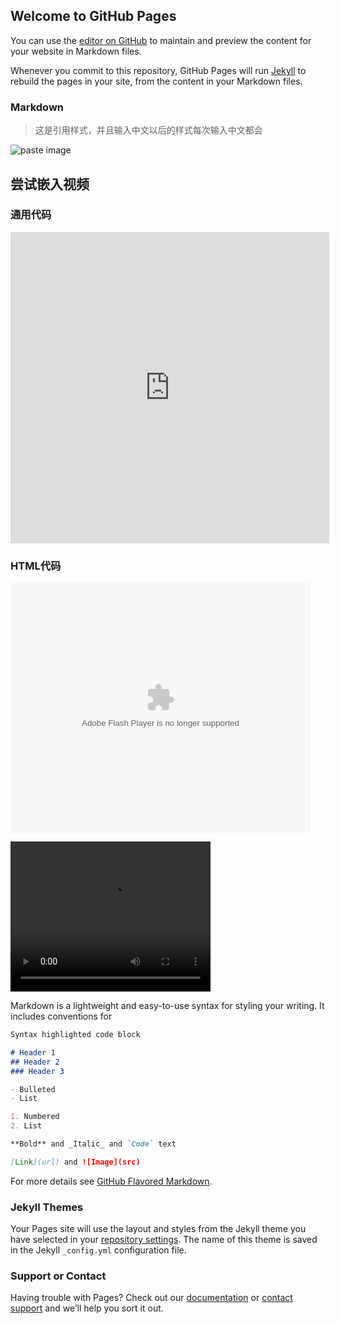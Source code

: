 ## Welcome to GitHub Pages

You can use the [editor on GitHub](https://github.com/newbiebt/newbiebt.github.io/edit/master/index.md) to maintain and preview the content for your website in Markdown files.

Whenever you commit to this repository, GitHub Pages will run [Jekyll](https://jekyllrb.com/) to rebuild the pages in your site, from the content in your Markdown files.

### Markdown

>这是引用样式，并且输入中文以后的样式每次输入中文都会

![paste image](http://oh1jgyw0v.bkt.clouddn.com/bcn0kq5zp0fg1pi178k56d7xoc?imageslim)


## 尝试嵌入视频

### 通用代码
<iframe height=498 width=510 src='http://player.youku.com/embed/XMzcxNzA2OTA4' frameborder=0 'allowfullscreen'></iframe>

### HTML代码

<embed src='http://player.youku.com/player.php/sid/XMzcxNzA2OTA4/v.swf' allowFullScreen='true' quality='high' width='480' height='400' align='middle' allowScriptAccess='always' type='application/x-shockwave-flash'></embed>

<video src="http://player.youku.com/player.php/sid/XMzcxNzA2OTA4/v.swf" width="320" height="240" autoplaycontrolsloop>
Your browser does not support the video tag.
</video>

Markdown is a lightweight and easy-to-use syntax for styling your writing. It includes conventions for

```markdown
Syntax highlighted code block

# Header 1
## Header 2
### Header 3

- Bulleted
- List

1. Numbered
2. List

**Bold** and _Italic_ and `Code` text

[Link](url) and ![Image](src)
```

For more details see [GitHub Flavored Markdown](https://guides.github.com/features/mastering-markdown/).

### Jekyll Themes

Your Pages site will use the layout and styles from the Jekyll theme you have selected in your [repository settings](https://github.com/newbiebt/newbiebt.github.io/settings). The name of this theme is saved in the Jekyll `_config.yml` configuration file.

### Support or Contact

Having trouble with Pages? Check out our [documentation](https://help.github.com/categories/github-pages-basics/) or [contact support](https://github.com/contact) and we’ll help you sort it out.
